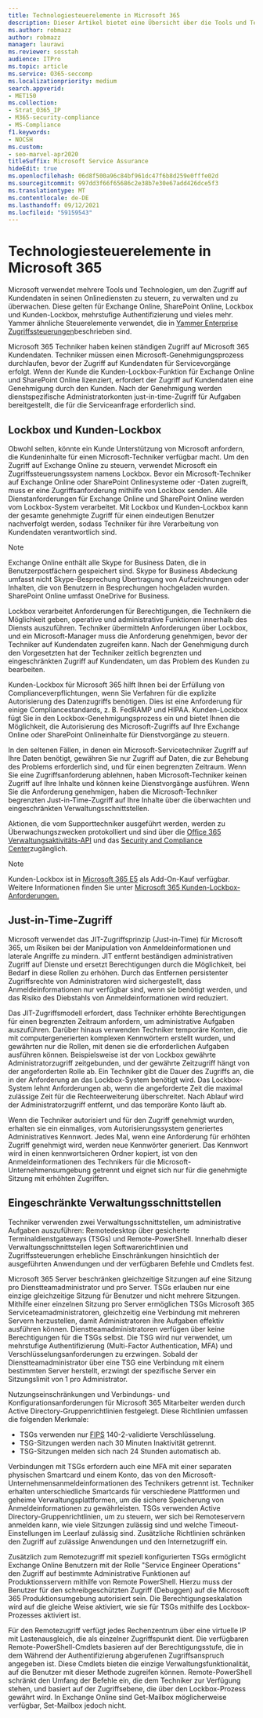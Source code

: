 ```yaml
---
title: Technologiesteuerelemente in Microsoft 365
description: Dieser Artikel bietet eine Übersicht über die Tools und Technologien, die von Microsoft für die Technologiesteuerung in Microsoft 365 verwendet werden.
ms.author: robmazz
author: robmazz
manager: laurawi
ms.reviewer: sosstah
audience: ITPro
ms.topic: article
ms.service: O365-seccomp
ms.localizationpriority: medium
search.appverid:
- MET150
ms.collection:
- Strat_O365_IP
- M365-security-compliance
- MS-Compliance
f1.keywords:
- NOCSH
ms.custom:
- seo-marvel-apr2020
titleSuffix: Microsoft Service Assurance
hideEdit: true
ms.openlocfilehash: 06d8f500a96c84bf961dc47f6b8d259e0fffe02d
ms.sourcegitcommit: 997dd3f66f65686c2e38b7e30e67add426dce5f3
ms.translationtype: MT
ms.contentlocale: de-DE
ms.lasthandoff: 09/12/2021
ms.locfileid: "59159543"
---
```

# <a name="technology-controls-in-microsoft-365"></a>Technologiesteuerelemente in Microsoft 365 

Microsoft verwendet mehrere Tools und Technologien, um den Zugriff auf Kundendaten in seinen Onlinediensten zu steuern, zu verwalten und zu überwachen. Diese gelten für Exchange Online, SharePoint Online, Lockbox und Kunden-Lockbox, mehrstufige Authentifizierung und vieles mehr. Yammer ähnliche Steuerelemente verwendet, die in [Yammer Enterprise Zugriffssteuerungen](assurance-yammer-enterprise-access-controls.md)beschrieben sind.

Microsoft 365 Techniker haben keinen ständigen Zugriff auf Microsoft 365 Kundendaten. Techniker müssen einen Microsoft-Genehmigungsprozess durchlaufen, bevor der Zugriff auf Kundendaten für Servicevorgänge erfolgt. Wenn der Kunde die Kunden-Lockbox-Funktion für Exchange Online und SharePoint Online lizenziert, erfordert der Zugriff auf Kundendaten eine Genehmigung durch den Kunden. Nach der Genehmigung werden dienstspezifische Administratorkonten just-in-time-Zugriff für Aufgaben bereitgestellt, die für die Serviceanfrage erforderlich sind.

## <a name="lockbox-and-customer-lockbox"></a>Lockbox und Kunden-Lockbox

Obwohl selten, könnte ein Kunde Unterstützung von Microsoft anfordern, die Kundeninhalte für einen Microsoft-Techniker verfügbar macht. Um den Zugriff auf Exchange Online zu steuern, verwendet Microsoft ein Zugriffssteuerungssystem namens Lockbox. Bevor ein Microsoft-Techniker auf Exchange Online oder SharePoint Onlinesysteme oder -Daten zugreift, muss er eine Zugriffsanforderung mithilfe von Lockbox senden. Alle Dienstanforderungen für Exchange Online und SharePoint Online werden vom Lockbox-System verarbeitet. Mit Lockbox und Kunden-Lockbox kann der gesamte genehmigte Zugriff für einen eindeutigen Benutzer nachverfolgt werden, sodass Techniker für ihre Verarbeitung von Kundendaten verantwortlich sind.

> [!NOTE]
> Exchange Online enthält alle Skype for Business Daten, die in Benutzerpostfächern gespeichert sind. Skype for Business Abdeckung umfasst nicht Skype-Besprechung Übertragung von Aufzeichnungen oder Inhalten, die von Benutzern in Besprechungen hochgeladen wurden. SharePoint Online umfasst OneDrive for Business.

Lockbox verarbeitet Anforderungen für Berechtigungen, die Technikern die Möglichkeit geben, operative und administrative Funktionen innerhalb des Diensts auszuführen. Techniker übermitteln Anforderungen über Lockbox, und ein Microsoft-Manager muss die Anforderung genehmigen, bevor der Techniker auf Kundendaten zugreifen kann. Nach der Genehmigung durch den Vorgesetzten hat der Techniker zeitlich begrenzten und eingeschränkten Zugriff auf Kundendaten, um das Problem des Kunden zu bearbeiten.

Kunden-Lockbox für Microsoft 365 hilft Ihnen bei der Erfüllung von Complianceverpflichtungen, wenn Sie Verfahren für die explizite Autorisierung des Datenzugriffs benötigen. Dies ist eine Anforderung für einige Compliancestandards, z. B. FedRAMP und HIPAA. Kunden-Lockbox fügt Sie in den Lockbox-Genehmigungsprozess ein und bietet Ihnen die Möglichkeit, die Autorisierung des Microsoft-Zugriffs auf Ihre Exchange Online oder SharePoint Onlineinhalte für Dienstvorgänge zu steuern.

In den seltenen Fällen, in denen ein Microsoft-Servicetechniker Zugriff auf Ihre Daten benötigt, gewähren Sie nur Zugriff auf Daten, die zur Behebung des Problems erforderlich sind, und für einen begrenzten Zeitraum. Wenn Sie eine Zugriffsanforderung ablehnen, haben Microsoft-Techniker keinen Zugriff auf Ihre Inhalte und können keine Dienstvorgänge ausführen. Wenn Sie die Anforderung genehmigen, haben die Microsoft-Techniker begrenzten Just-in-Time-Zugriff auf Ihre Inhalte über die überwachten und eingeschränkten Verwaltungsschnittstellen.

Aktionen, die vom Supporttechniker ausgeführt werden, werden zu Überwachungszwecken protokolliert und sind über die [Office 365 Verwaltungsaktivitäts-API](/office/office-365-management-api/get-started-with-office-365-management-apis) und das [Security and Compliance Center](https://protection.office.com/)zugänglich.

>[!NOTE]
> Kunden-Lockbox ist in [Microsoft 365 E5](https://products.office.com/business/office-365-enterprise-e5-business-software) als Add-On-Kauf verfügbar. Weitere Informationen finden Sie unter [Microsoft 365 Kunden-Lockbox-Anforderungen.](https://support.office.com/article/Office-365-Customer-Lockbox-Requests-36f9cdd1-e64c-421b-a7e4-4a54d16440a2)

## <a name="just-in-time-access"></a>Just-in-Time-Zugriff

Microsoft verwendet das JIT-Zugriffsprinzip (Just-in-Time) für Microsoft 365, um Risiken bei der Manipulation von Anmeldeinformationen und laterale Angriffe zu mindern. JIT entfernt beständigen administrativen Zugriff auf Dienste und ersetzt Berechtigungen durch die Möglichkeit, bei Bedarf in diese Rollen zu erhöhen. Durch das Entfernen persistenter Zugriffsrechte von Administratoren wird sichergestellt, dass Anmeldeinformationen nur verfügbar sind, wenn sie benötigt werden, und das Risiko des Diebstahls von Anmeldeinformationen wird reduziert.

Das JIT-Zugriffsmodell erfordert, dass Techniker erhöhte Berechtigungen für einen begrenzten Zeitraum anfordern, um administrative Aufgaben auszuführen. Darüber hinaus verwenden Techniker temporäre Konten, die mit computergenerierten komplexen Kennwörtern erstellt wurden, und gewährten nur die Rollen, mit denen sie die erforderlichen Aufgaben ausführen können. Beispielsweise ist der von Lockbox gewährte Administratorzugriff zeitgebunden, und der gewährte Zeitzugriff hängt von der angeforderten Rolle ab. Ein Techniker gibt die Dauer des Zugriffs an, die in der Anforderung an das Lockbox-System benötigt wird. Das Lockbox-System lehnt Anforderungen ab, wenn die angeforderte Zeit die maximal zulässige Zeit für die Rechteerweiterung überschreitet. Nach Ablauf wird der Administratorzugriff entfernt, und das temporäre Konto läuft ab.

Wenn die Techniker autorisiert und für den Zugriff genehmigt wurden, erhalten sie ein einmaliges, vom Autorisierungssystem generiertes Administratives Kennwort. Jedes Mal, wenn eine Anforderung für erhöhten Zugriff genehmigt wird, werden neue Kennwörter generiert. Das Kennwort wird in einen kennwortsicheren Ordner kopiert, ist von den Anmeldeinformationen des Technikers für die Microsoft-Unternehmensumgebung getrennt und eignet sich nur für die genehmigte Sitzung mit erhöhten Zugriffen.

## <a name="constrained-management-interfaces"></a>Eingeschränkte Verwaltungsschnittstellen

Techniker verwenden zwei Verwaltungsschnittstellen, um administrative Aufgaben auszuführen: Remotedesktop über gesicherte Terminaldienstgateways (TSGs) und Remote-PowerShell. Innerhalb dieser Verwaltungsschnittstellen legen Softwarerichtlinien und Zugriffssteuerungen erhebliche Einschränkungen hinsichtlich der ausgeführten Anwendungen und der verfügbaren Befehle und Cmdlets fest.

Microsoft 365 Server beschränken gleichzeitige Sitzungen auf eine Sitzung pro Dienstteamadministrator und pro Server. TSGs erlauben nur eine einzige gleichzeitige Sitzung für Benutzer und nicht mehrere Sitzungen. Mithilfe einer einzelnen Sitzung pro Server ermöglichen TSGs Microsoft 365 Serviceteamadministratoren, gleichzeitig eine Verbindung mit mehreren Servern herzustellen, damit Administratoren ihre Aufgaben effektiv ausführen können. Dienstteamadministratoren verfügen über keine Berechtigungen für die TSGs selbst. Die TSG wird nur verwendet, um mehrstufige Authentifizierung (Multi-Factor Authentication, MFA) und Verschlüsselungsanforderungen zu erzwingen. Sobald der Dienstteamadministrator über eine TSG eine Verbindung mit einem bestimmten Server herstellt, erzwingt der spezifische Server ein Sitzungslimit von 1 pro Administrator.

Nutzungseinschränkungen und Verbindungs- und Konfigurationsanforderungen für Microsoft 365 Mitarbeiter werden durch Active Directory-Gruppenrichtlinien festgelegt. Diese Richtlinien umfassen die folgenden Merkmale:

- TSGs verwenden nur [FIPS](https://www.microsoft.com/TrustCenter/Compliance/FIPS) 140-2-validierte Verschlüsselung.
- TSG-Sitzungen werden nach 30 Minuten Inaktivität getrennt.
- TSG-Sitzungen melden sich nach 24 Stunden automatisch ab.

Verbindungen mit TSGs erfordern auch eine MFA mit einer separaten physischen Smartcard und einem Konto, das von den Microsoft-Unternehmensanmeldeinformationen des Technikers getrennt ist. Techniker erhalten unterschiedliche Smartcards für verschiedene Plattformen und geheime Verwaltungsplattformen, um die sichere Speicherung von Anmeldeinformationen zu gewährleisten. TSGs verwenden Active Directory-Gruppenrichtlinien, um zu steuern, wer sich bei Remoteservern anmelden kann, wie viele Sitzungen zulässig sind und welche Timeout-Einstellungen im Leerlauf zulässig sind. Zusätzliche Richtlinien schränken den Zugriff auf zulässige Anwendungen und den Internetzugriff ein.

Zusätzlich zum Remotezugriff mit speziell konfigurierten TSGs ermöglicht Exchange Online Benutzern mit der Rolle "Service Engineer Operations" den Zugriff auf bestimmte Administrative Funktionen auf Produktionsservern mithilfe von Remote PowerShell. Hierzu muss der Benutzer für den schreibgeschützten Zugriff (Debuggen) auf die Microsoft 365 Produktionsumgebung autorisiert sein. Die Berechtigungseskalation wird auf die gleiche Weise aktiviert, wie sie für TSGs mithilfe des Lockbox-Prozesses aktiviert ist.

Für den Remotezugriff verfügt jedes Rechenzentrum über eine virtuelle IP mit Lastenausgleich, die als einzelner Zugriffspunkt dient. Die verfügbaren Remote-PowerShell-Cmdlets basieren auf der Berechtigungsstufe, die in dem Während der Authentifizierung abgerufenen Zugriffsanspruch angegeben ist. Diese Cmdlets bieten die einzige Verwaltungsfunktionalität, auf die Benutzer mit dieser Methode zugreifen können. Remote-PowerShell schränkt den Umfang der Befehle ein, die dem Techniker zur Verfügung stehen, und basiert auf der Zugriffsebene, die über den Lockbox-Prozess gewährt wird. In Exchange Online sind Get-Mailbox möglicherweise verfügbar, Set-Mailbox jedoch nicht.
